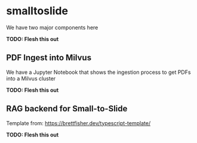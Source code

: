 # smalltoslide
We have two major components here

**TODO: Flesh this out**



## PDF Ingest into Milvus
We have a Jupyter Notebook that shows the ingestion process to get PDFs into a Milvus cluster

**TODO: Flesh this out**

## RAG backend for Small-to-Slide
Template from: https://brettfisher.dev/typescript-template/


**TODO: Flesh this out**
